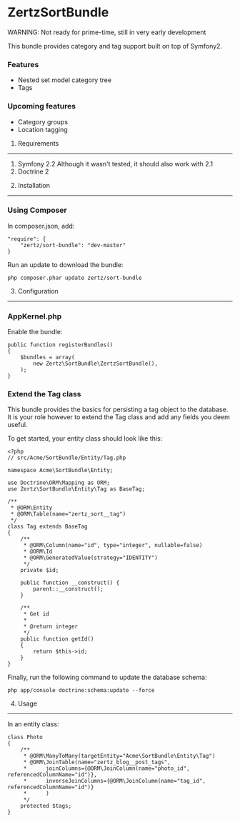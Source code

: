 ZertzSortBundle
========================

WARNING: Not ready for prime-time, still in very early development

This bundle provides category and tag support built on top of Symfony2.

### Features
- Nested set model category tree
- Tags

### Upcoming features
- Category groups
- Location tagging

1) Requirements
----------------------------------

1. Symfony 2.2 Although it wasn't tested, it should also work with 2.1
2. Doctrine 2

2) Installation
----------------------------------

### Using Composer

In composer.json, add:

    "require": {
        "zertz/sort-bundle": "dev-master"
    }

Run an update to download the bundle:

    php composer.phar update zertz/sort-bundle

3) Configuration
----------------------------------

### AppKernel.php

Enable the bundle:

    public function registerBundles()
    {
        $bundles = array(
            new Zertz\SortBundle\ZertzSortBundle(),
        );
    }

### Extend the Tag class

This bundle provides the basics for persisting a tag object to the database. It
is your role however to extend the Tag class and add any fields you deem useful.

To get started, your entity class should look like this:

    <?php
    // src/Acme/SortBundle/Entity/Tag.php
    
    namespace Acme\SortBundle\Entity;
    
    use Doctrine\ORM\Mapping as ORM;
    use Zertz\SortBundle\Entity\Tag as BaseTag;

    /**
     * @ORM\Entity
     * @ORM\Table(name="zertz_sort__tag")
     */
    class Tag extends BaseTag
    {
        /**
         * @ORM\Column(name="id", type="integer", nullable=false)
         * @ORM\Id
         * @ORM\GeneratedValue(strategy="IDENTITY")
         */
        private $id;

        public function __construct() {
            parent::__construct();
        }

        /**
         * Get id
         *
         * @return integer 
         */
        public function getId()
        {
            return $this->id;
        }
    }

Finally, run the following command to update the database schema:

    php app/console doctrine:schema:update --force

4) Usage
----------------------------------

In an entity class:

    class Photo
    {
        /**
         * @ORM\ManyToMany(targetEntity="Acme\SortBundle\Entity\Tag")
         * @ORM\JoinTable(name="zertz_blog__post_tags",
         *      joinColumns={@ORM\JoinColumn(name="photo_id", referencedColumnName="id")},
         *      inverseJoinColumns={@ORM\JoinColumn(name="tag_id", referencedColumnName="id")}
         *      )
         */
        protected $tags;
    }